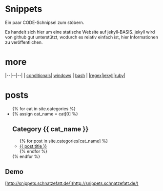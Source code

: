 
# Snippets

Ein paar CODE-Schnipsel zum stöbern.

Es handelt sich hier um eine statische Website auf jekyll-BASIS. jekyll wird von github gut unterstützt, wodurch es relativ einfach ist, hier Informationen zu veröffentlichen.

# more

|--|--|--|
| [conditionals](./Conditionals.html)| [windows](./windows.html) | [bash](./bash.html) |
|[regex](./regex.html)|[jekyll](./jekyll.html)|[ruby](./ruby)|

# posts

<ul>
        {% for cat in site.categories %}
        <li>
                {% assign cat_name = cat[0] %}
                <h2> Category {{ cat_name }} </h2>
                <ul>
                {% for post in site.categories[cat_name] %}
                    <li>
                    <a href="./{{ cat_name }}/{{ post.id }}">{{ post.title }}</a>
                    </li>
                {% endfor %}
                </ul>
        </li>
        {% endfor %}
</ul>

## Demo

[http://snippets.schnatzefatt.de/](http://snippets.schnatzefatt.de/)
